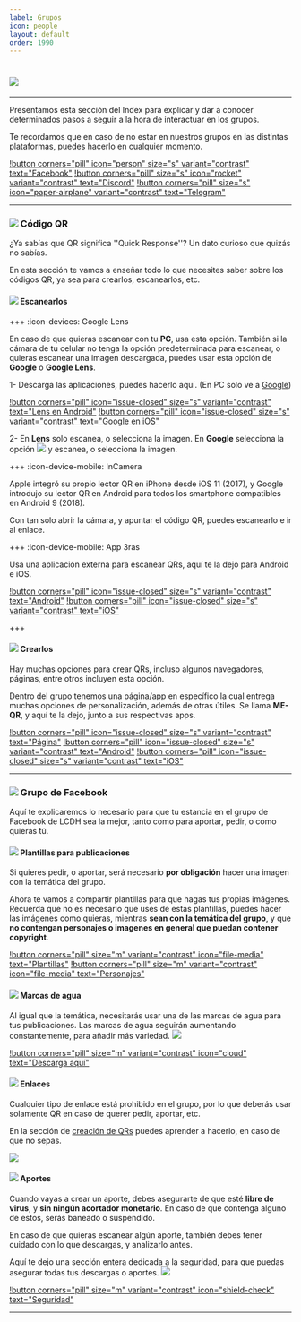 ```yaml
---
label: Grupos
icon: people
layout: default
order: 1990
---
```


# ![](https://i.postimg.cc/vZ34YcD2/banner-items-lcdh-2.png)

---


Presentamos esta sección del Index para explicar y dar a conocer determinados pasos a seguir a la hora de interactuar en los grupos.

Te recordamos que en caso de no estar en nuestros grupos en las distintas plataformas, puedes hacerlo en cualquier momento.


[!button corners="pill" icon="person" size="s" variant="contrast" text="Facebook"](https://www.facebook.com/groups/losconsejosdehomero/?ref=share) [!button corners="pill" size="s" icon="rocket" variant="contrast" text="Discord"](https://discord.gg/RaJEJPQYPb) [!button corners="pill" size="s" icon="paper-airplane" variant="contrast" text="Telegram"](https://t.me/LosConsejosDeHomeroGroup)


---


### ![](https://i.postimg.cc/fyHqs50r/Proyecto-nuevo-2.png) Código QR

¿Ya sabías que QR significa ''Quick Response''? Un dato curioso que quizás no sabías.

En esta sección te vamos a enseñar todo lo que necesites saber sobre los códigos QR, ya sea para crearlos, escanearlos, etc.

#### ![](https://i.postimg.cc/s2DT9mVX/Proyecto-nuevo-5.png) Escanearlos


+++ :icon-devices: Google Lens

En caso de que quieras escanear con tu **PC**, usa esta opción. También si la cámara de tu celular no tenga la opción predeterminada para escanear, o quieras escanear una imagen descargada, puedes usar esta opción de **Google** o **Google Lens**.

1- Descarga las aplicaciones, puedes hacerlo aquí. (En PC solo ve a [Google](https://www.google.com))

[!button corners="pill" icon="issue-closed" size="s" variant="contrast" text="Lens en Android"](https://play.google.com/store/apps/details?id=com.google.ar.lens) [!button corners="pill" icon="issue-closed" size="s" variant="contrast" text="Google en iOS"](https://apps.apple.com/cl/app/google/id284815942)


2- En **Lens** solo escanea, o selecciona la imagen. En **Google** selecciona la opción ![](https://i.postimg.cc/Bb9RKHJB/Proyecto-nuevo-7.png) y escanea, o selecciona la imagen.


+++ :icon-device-mobile: InCamera


Apple integró su propio lector QR en iPhone desde iOS 11 (2017), y Google introdujo su lector QR en Android para todos los smartphone compatibles en Android 9 (2018).

Con tan solo abrir la cámara, y apuntar el código QR, puedes escanearlo e ir al enlace.


+++ :icon-device-mobile: App 3ras

Usa una aplicación externa para escanear QRs, aquí te la dejo para Android e iOS.

[!button corners="pill" icon="issue-closed" size="s" variant="contrast" text="Android"](https://play.google.com/store/apps/details?id=com.gamma.scan) [!button corners="pill" icon="issue-closed" size="s" variant="contrast" text="iOS"](https://apps.apple.com/cl/app/lector-códigos-qr-y-barras/id1159068566)

+++


#### ![](https://i.postimg.cc/s2DT9mVX/Proyecto-nuevo-5.png) Crearlos


Hay muchas opciones para crear QRs, incluso algunos navegadores, páginas, entre otros incluyen esta opción.

Dentro del grupo tenemos una página/app en específico la cual entrega muchas opciones de personalización, además de otras útiles. Se llama **ME-QR**, y aquí te la dejo, junto a sus respectivas apps.

[!button corners="pill" icon="issue-closed" size="s" variant="contrast" text="Página"](https://me-qr.com/es) [!button corners="pill" icon="issue-closed" size="s" variant="contrast" text="Android"](https://play.google.com/store/apps/details?id=com.meqr) [!button corners="pill" icon="issue-closed" size="s" variant="contrast" text="iOS"](https://apps.apple.com/cl/app/me-qr-generator/id1601025694)


---

### ![](https://i.postimg.cc/fyHqs50r/Proyecto-nuevo-2.png) Grupo de Facebook


Aquí te explicaremos lo necesario para que tu estancia en el grupo de Facebook de LCDH sea la mejor, tanto como para aportar, pedir, o como quieras tú.


#### ![](https://i.postimg.cc/s2DT9mVX/Proyecto-nuevo-5.png) Plantillas para publicaciones

Si quieres pedir, o aportar, será necesario **por obligación** hacer una imagen con la temática del grupo.

Ahora te vamos a compartir plantillas para que hagas tus propias imágenes. Recuerda que no es necesario que uses de estas plantillas, puedes hacer las imágenes como quieras, mientras **sean con la temática del grupo**, y que **no contengan personajes o imagenes en general que puedan contener copyright**.


[!button corners="pill" size="m" variant="contrast" icon="file-media" text="Plantillas"](https://www.canva.com/design/DAFmZx30iyU/OZucniH8GidVKTUG-zr4-A/view?utm_content=DAFmZx30iyU&utm_campaign=designshare&utm_medium=link&utm_source=publishsharelink&mode=preview#1)   [!button corners="pill" size="m" variant="contrast" icon="file-media" text="Personajes"](https://drive.google.com/file/d/1ZdM-k-8SOfuU0YbsVortYoB5Fvkb9USP/view)


#### ![](https://i.postimg.cc/s2DT9mVX/Proyecto-nuevo-5.png) Marcas de agua


Al igual que la temática, necesitarás usar una de las marcas de agua para tus publicaciones. Las marcas de agua seguirán aumentando constantemente, para añadir más variedad. ![](https://images-ext-1.discordapp.net/external/4YQiWQevguiDbfOGmq5orfGp-lMulNDAHYaXL-aHh5M/https/i.imgur.com/tFp98Tp.png?width=31&height=31)

[!button corners="pill" size="m" variant="contrast" icon="cloud" text="Descarga aquí"](https://www.mediafire.com/file/p7u869t0ej41kf0/Marcas+de+agua+LCDH.rar/file)


#### ![](https://i.postimg.cc/s2DT9mVX/Proyecto-nuevo-5.png) Enlaces


Cualquier tipo de enlace está prohibido en el grupo, por lo que deberás usar solamente QR en caso de querer pedir, aportar, etc.

En la sección de [creación de QRs](https://lcdh.tech/consejos/c-grupos/#crear-qrs) puedes aprender a hacerlo, en caso de que no sepas.

![](https://i.postimg.cc/cHQd3PXb/Proyecto-nuevo-12.png)


#### ![](https://i.postimg.cc/s2DT9mVX/Proyecto-nuevo-5.png) Aportes


Cuando vayas a crear un aporte, debes asegurarte de que esté **libre de virus**, y **sin ningún acortador monetario**. En caso de que contenga alguno de estos, serás baneado o suspendido.

En caso de que quieras escanear algún aporte, también debes tener cuidado con lo que descargas, y analizarlo antes.

Aquí te dejo una sección entera dedicada a la seguridad, para que puedas asegurar todas tus descargas o aportes. ![](https://images-ext-1.discordapp.net/external/4YQiWQevguiDbfOGmq5orfGp-lMulNDAHYaXL-aHh5M/https/i.imgur.com/tFp98Tp.png?width=31&height=31)


[!button corners="pill" size="m" variant="contrast" icon="shield-check" text="Seguridad"](https://lcdh.tech/consejos/c-seguridad/)


---
